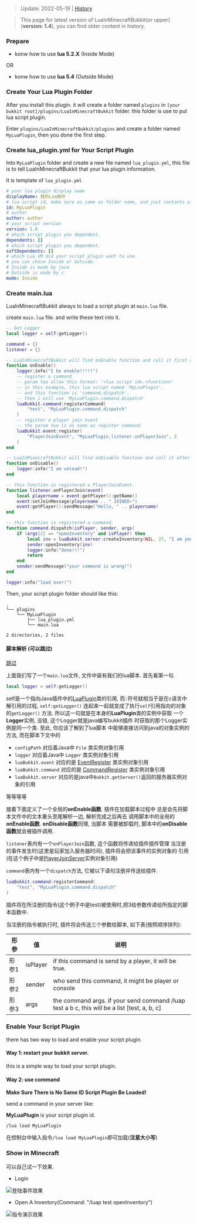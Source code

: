 >Update: 2022-05-19 | [History](https://github.com/SmileYik/MyBlog/commits/master/blogs/other/markdowns/Minecraft/LuaInMinecraftBukkit/QuickStart.md)

>This page for latest version of LuaInMinecraftBukkit(or upper)(**version: 1.4**), you can find older content in history.


### Prepare

+ konw how to use **lua 5.2.X** (Inside Mode)

OR

+ konw how to use **lua 5.4** (Outside Mode)

### Create Your Lua Plugin Folder

After you install this plugin. it will create a folder named `plugins` in `[your bukkit root]/plugins/LuaInMinecraftBukkit` folder. this folder is use to put lua script plugin.

Enter `plugins/LuaInMinecraftBukkit/plugins` and create a folder named `MyLuaPlugin`, then you done the first step.

### Create lua_plugin.yml for Your Script Plugin

Into `MyLuaPlugin` folder and create a new file named `lua_plugin.yml`, this file is to tell LuaInMinecraftBukkit that your lua plugin information.

It is template of `lua_plugin.yml`

``` yml
# your lua plugin display name
displayName: 我的Lua插件
# lua script id, make sure as same as folder name, and just contants a-zA-Z0-9
id: MyLuaPlugin
# author
author: author
# your script version
version: 1.0
# which script plugin you dependent.
dependents: []
# which script plugin you dependent.
softDependents: []
# which Lua VM did your script plugin want to use.
# you can chose Inside or Outside.
# Inside is made by java
# Outside is made by c
mode: Inside
```

### Create main.lua

LuaInMinecraftBukkit always to load a script plugin at `main.lua` file.

create `main.lua` file. and write these text into it.

```lua
-- Get Logger
local logger = self:getLogger()

command = {}
listener = {}

-- LuaInMinecraftBukkit will find onEnable function and call it first after load your script plugin's main.lua file.
function onEnable()
    logger:info("I be enable!!!!!")
    -- register a command
    -- param two allow this format: '<lua script id>.<function>'
    -- in this example, this lua script named 'MyLuaPlugin',
    -- and this function is 'command.dispatch'.
    -- then i will use 'MyLuaPlugin.command.dispatch'
    luaBukkit.command:registerCommand(
        "test", "MyLuaPlugin.command.dispatch"
    )
    -- register a player join event
    -- the param two is as same as register command.
    luaBukkit.event:register(
        "PlayerJoinEvent", "MyLuaPlugin.listener.onPlayerJoin", 2
    )
end

-- LuaInMinecraftBukkit will find onDisable function and call it after unload your script plugin.
function onDisable()
    logger:info("I am unload!")
end

-- this function is registered a PlayerJoinEvent.
function listener.onPlayerJoin(event)
    local playername = event:getPlayer():getName()
    event:setJoinMessage(playername .. " JOINED~")
    event:getPlayer():sendMessage("Hello, " .. playername)
end

-- this function is registered a command.
function command.dispatch(isPlayer, sender, args)
    if (args[2] == "openInventory" and isPlayer) then
        local inv = luaBukkit.server:createInventory(NIL, 27, "I am your first window~")
        sender:openInventory(inv)
        logger:info("done!!!")
        return
    end
    sender:sendMessage("your command is wrong!")
end

logger:info("load over!")
```

Then, your script plugin folder should like this:

```
.
└── plugins
    └── MyLuaPlugin
        ├── lua_plugin.yml
        └── main.lua

2 directories, 2 files
```

#### 脚本解析 (可以跳过)

[跳过](#第四步__启用脚本)

上面我们写了一个`main.lua`文件, 文件中装有我们的lua脚本.
首先看第一句.

```lua
local logger = self:getLogger()
```

self是一个指向Java插件中的[LuaPlugin](https://github.com/SmileYik/LuaInMinecraftBukkt/blob/master/src/main/java/tk/smileyik/luainminecraftbukkit/luaplugin/LuaPlugin.java)类的引用,
而`:`符号就相当于是在c语言中解引用的过程, `self:getLogger()`
连起来一起就变成了执行`self`引用指向的对象的`getLogger()`
方法. 所以这一句就是在本身的**LuaPlugin**类的实例中获取
一个**Logger**实例, 没错, 这个Logger就是java编写bukkit插件
时获取的那个Logger实例是同一个类. 至此, 你应该了解到了lua脚本
中能够直接访问到java的对象实例的方法, 而在脚本下文中的

+ `configPath` 对应着Java中 `File` 类实例对象引用
+ `logger` 对应着Java中 `Logger` 类实例对象引用
+ `luaBukkit.event` 对应的是 [EventRegister](https://github.com/SmileYik/LuaInMinecraftBukkt/blob/master/src/main/java/tk/smileyik/luainminecraftbukkit/luaplugin/event/EventRegister.java) 类实例对象引用
+ `luaBukkit.command` 对应的是 [CommandRegister](https://github.com/SmileYik/LuaInMinecraftBukkt/blob/master/src/main/java/tk/smileyik/luainminecraftbukkit/luaplugin/command/CommandRegister.java) 类实例对象引用
+ `luaBukkit.server` 对应的是java中`Bukkit.getServer()`返回的服务器实例对象的引用

等等等等

接着下面定义了一个全局的**onEnable函数**. 插件在加载脚本过程中
总是会先将脚本文件中的文本重头至尾解析一边, 解析完成之后再去
调用脚本中的全局的**onEnable函数**. **onDisable函数**同理, 当脚本
需要被卸载时, 脚本中的**onDisable函数**就会被插件调用.

`listener`表内有一个`onPlayerJoin`函数, 这个函数将传递给插件插件管理
当注册的事件发生时(这里是玩家加入服务器时间), 插件将会把该事件的实例对象的
引用(在这个例子中是[PlayerJoinServer](https://bukkit.windit.net/javadoc/org/bukkit/event/player/PlayerJoinEvent.html)实例对象引用)

`command`表内有一个`dispatch`方法, 它被以下语句注册并传送给插件.

```lua
luaBukkit.command:registerCommand(
    "test", "MyLuaPlugin.command.dispatch"
)
```

插件将在所注册的指令(这个例子中是test)被使用时,把3给参数传递给所指定的脚本函数中.

当注册的指令被执行时, 插件将会传送三个参数给脚本, 如下表(按照顺序排列):

|形参|值|说明|
|-|-|-|
|形参1|isPlayer|if this command is send by a player, it will be true.|
|形参2|sender|who send this command, it might be player or console|
|形参3|args|the command args. if your send command /luap test a b c, this will be a list [test, a, b, c]|

### Enable Your Script Plugin

there has two way to load and enable your script plugin.

#### Way 1: restart your bukkit server.

this is a simple way to load your script plugin.

#### Way 2: use command

**Make Sure There is No Same ID Script Plugin Be Loaded!**

send a command in your server like:

**MyLuaPlugin** is your script plugin id.

```shell
/lua load MyLuaPlugin
```

在控制台中输入指令`/lua load MyLuaPlugin`即可加载(**注意大小写**)

### Show in Minecraft

可以自己试一下效果.

+ Login

![登陆事件效果](/blogs/other/markdowns/Minecraft/LuaInMinecraftBukkit/../QuickStart/yudt8o.png)

+ Open A Inventory(Command: "/luap test openInventory")

![指令演示效果](/blogs/other/markdowns/Minecraft/LuaInMinecraftBukkit/../QuickStart/50s1e6.png)
